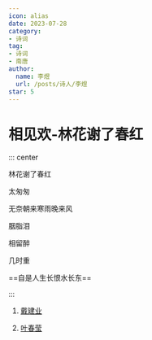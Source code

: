 ```yaml
---
icon: alias
date: 2023-07-28
category:
- 诗词
tag:
- 诗词
- 南唐
author:
  name: 李煜
  url: /posts/诗人/李煜
star: 5
---
```


# 相见欢-林花谢了春红


<!-- more -->



::: center

林花谢了春红

太匆匆

无奈朝来寒雨晚来风

胭脂泪

相留醉

几时重

==自是人生长恨水长东==

:::



1. [戴建业](https://www.bilibili.com/video/BV1jz4y1t7zz/)

<BiliBili bvid="BV1jz4y1t7zz" />

2. [叶春莹](https://www.bilibili.com/video/BV1xZ421Y7HR)


<BiliBili bvid="BV1xZ421Y7HR">

